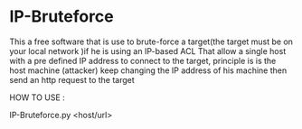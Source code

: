 # IP-Bruteforce
This a free software that is use to brute-force a target(the target must be on your local network )if he is using an IP-based
ACL That allow a single host with a pre  defined  IP address to connect to the target, principle is is the host machine (attacker) 
keep changing the IP address of his machine then send an http request to the target

HOW TO USE :

IP-Bruteforce.py <interface> <host/url>
